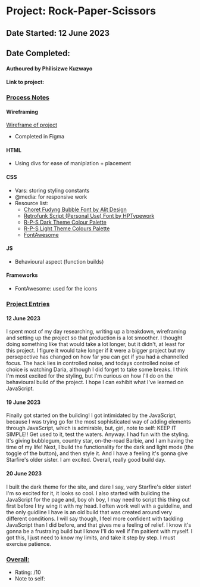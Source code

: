 # Project: Rock-Paper-Scissors
## Date Started: 12 June 2023
## Date Completed:

#### Authoured by Philisizwe Kuzwayo
#### Link to project: 

### <ins>Process Notes</ins>
#### Wireframing
[Wireframe of project](https://www.figma.com/file/VctuepGyMwuIOFPSOfvJGQ/Rock-Paper-Scissors?type=design&node-id=0%3A1&t=sB99NE2OnvbW5lbI-1)
* Completed in Figma

#### HTML
* Using divs for ease of maniplation + placement

#### CSS
* Vars: storing styling constants
* @media: for responsive work
* Resource list:
    * [Choret Fudyng Bubble Font by Alit Design](https://www.fontspace.com/choret-fudyng-bubble-font-f96952)
    * [Retrofunk Script (Personal Use) Font by HPTypework](https://www.fontspace.com/retrofunk-script-font-f35078)
    * [R-P-S Dark Theme Colour Palette](https://coolors.co/291b2c-6b2b75-b579bf-9954c4-b482d5)
    * [R-P-S Light Theme Colours Palette](https://coolors.co/e34f6a-e69bb1-d1778e-e2b1b1-f19cdc)
    * [FontAwesome](https://fontawesome.com/icons)

#### JS
* Behavioural aspect (function builds)

#### Frameworks
* FontAwesome: used for the icons

### <ins>Project Entries</ins>
#### 12 June 2023
I spent most of my day researching, writing up a breakdown, wireframing and setting up the project so that production is a lot smoother. I thought doing something like that would take a lot longer, but it didn't, at least for this project. I figure it would take longer if it were a bigger project but my persepective has changed on how far you can get if you had a channelled focus. The hack lies in controlled noise, and todays controlled noise of choice is watching Daria, although I did forget to take some breaks. I think I'm most excited for the styling, but I'm curious on how I'll do on the behavioural build of the project. I hope I can exhibit what I've learned on JavaScript.

#### 19 June 2023
Finally got started on the building! I got intimidated by the JavaScript, because I was trying go for the most sophisticated way of adding elements through JavaScript, which is admirable, but, girl, note to self: KEEP IT SIMPLE!! Get used to it, test the waters. Anyway. I had fun with the styling. It's giving bubblegum, country star, on-the-road Barbie, and I am having the time of my life! Next, I build the functionality for the dark and light mode (the toggle of the button), and then style it. And I have a feeling it's gonna give Starfire's older sister. I am excited. Overall, really good build day.

#### 20 June 2023
I built the dark theme for the site, and dare I say, very Starfire's older sister! I'm so excited for it, it looks so cool. I also started with building the JavaScript for the page and, boy oh boy, I may need to script this thing out first before I try wing it with my head. I often work well with a guideline, and the only guidline I have is an old build that was created around very different conditions. I will say though, I feel more confident with tackling JavaScript than I did before, and that gives me a feeling of relief. I know it's gonna be a frustraing build but I know I'll do well if I'm paitient with myself. I got this, I just need to know my limits, and take it step by step. I must exercise patience.


### <ins>Overall:</ins>
* Rating: /10
* Note to self: